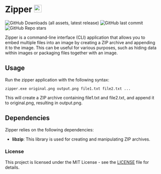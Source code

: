 # Zipper <img src="https://imgur.com/VLRCYWO.png" alt="Zipper Logo" width="25" height="25">
<img src="https://img.shields.io/github/downloads/90th/zipper/latest/total" alt="GitHub Downloads (all assets, latest release)" /> <img src="https://img.shields.io/github/last-commit/90th/zipper" alt="GitHub last commit" /> <img src="https://img.shields.io/github/stars/90th/zipper" alt="GitHub Repo stars" />

Zipper is a command-line interface (CLI) application that allows you to embed multiple files into an image by creating a ZIP archive and appending it to the image. This can be useful for various purposes, such as hiding data within images or packaging files together with an image.


## Usage

Run the zipper application with the following syntax:

```
zipper.exe original.png output.png file1.txt file2.txt ...
```
This will create a ZIP archive containing file1.txt and file2.txt, and append it to original.png, resulting in output.png.

## Dependencies

Zipper relies on the following dependencies:
- **libzip**: This library is used for creating and manipulating ZIP archives.

### License

This project is licensed under the MIT License - see the [LICENSE](LICENSE) file for details.
